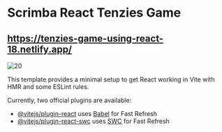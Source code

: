 # Scrimba React Tenzies Game

## https://tenzies-game-using-react-18.netlify.app/

![20](https://github.com/burhaann/Scrimba-React-Tenzies-Game/assets/74833053/1c78740d-a7d7-4db6-9cbb-a88f38f05734)

This template provides a minimal setup to get React working in Vite with HMR and some ESLint rules.

Currently, two official plugins are available:

- [@vitejs/plugin-react](https://github.com/vitejs/vite-plugin-react/blob/main/packages/plugin-react/README.md) uses [Babel](https://babeljs.io/) for Fast Refresh
- [@vitejs/plugin-react-swc](https://github.com/vitejs/vite-plugin-react-swc) uses [SWC](https://swc.rs/) for Fast Refresh
